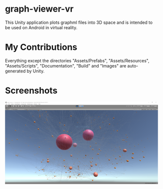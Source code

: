 # graph-viewer-vr
This Unity application plots graphml files into 3D space and is intended to be used on 
Android in virtual reality.

# My Contributions
Everything except the directories "Assets/Prefabs", "Assets/Resources", "Assets/Scripts", 
"Documentation", "Build" and "Images" are auto-generated by Unity. 

# Screenshots
![screenshot](/Images/screenshot_01.png?raw=true "screenshot 1")
